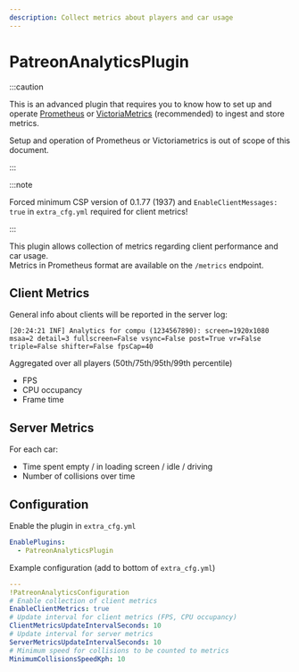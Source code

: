 ```yaml
---
description: Collect metrics about players and car usage
---
```


# PatreonAnalyticsPlugin

:::caution

This is an advanced plugin that requires you to know how to set up and operate [Prometheus](https://prometheus.io/) or [VictoriaMetrics](https://victoriametrics.com/) (recommended) to ingest and store metrics.

Setup and operation of Prometheus or Victoriametrics is out of scope of this document.

:::

:::note

Forced minimum CSP version of 0.1.77 (1937) and `EnableClientMessages: true` in `extra_cfg.yml` required for client metrics!

:::

This plugin allows collection of metrics regarding client performance and car usage.  
Metrics in Prometheus format are available on the `/metrics` endpoint.

## Client Metrics
General info about clients will be reported in the server log:
```
[20:24:21 INF] Analytics for compu (1234567890): screen=1920x1080 msaa=2 detail=3 fullscreen=False vsync=False post=True vr=False triple=False shifter=False fpsCap=40
```

Aggregated over all players (50th/75th/95th/99th percentile)
* FPS
* CPU occupancy
* Frame time

## Server Metrics
For each car:
* Time spent empty / in loading screen / idle / driving
* Number of collisions over time

## Configuration
Enable the plugin in `extra_cfg.yml`
```yaml
EnablePlugins:
  - PatreonAnalyticsPlugin
```
Example configuration (add to bottom of `extra_cfg.yml`)
```yaml
---
!PatreonAnalyticsConfiguration
# Enable collection of client metrics
EnableClientMetrics: true
# Update interval for client metrics (FPS, CPU occupancy)
ClientMetricsUpdateIntervalSeconds: 10
# Update interval for server metrics
ServerMetricsUpdateIntervalSeconds: 10
# Minimum speed for collisions to be counted to metrics
MinimumCollisionsSpeedKph: 10
```
